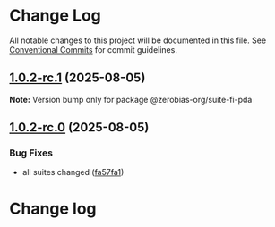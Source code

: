 # Change Log

All notable changes to this project will be documented in this file.
See [Conventional Commits](https://conventionalcommits.org) for commit guidelines.

## [1.0.2-rc.1](https://github.com/zerobias-org/suite/compare/@zerobias-org/suite-fi-pda@1.0.2-rc.0...@zerobias-org/suite-fi-pda@1.0.2-rc.1) (2025-08-05)

**Note:** Version bump only for package @zerobias-org/suite-fi-pda





## [1.0.2-rc.0](https://github.com/zerobias-org/suite/compare/@zerobias-org/suite-fi-pda@1.0.1...@zerobias-org/suite-fi-pda@1.0.2-rc.0) (2025-08-05)


### Bug Fixes

* all suites changed ([fa57fa1](https://github.com/zerobias-org/suite/commit/fa57fa1af7628003297df46b2d7740fe95bd2666))





# Change log
